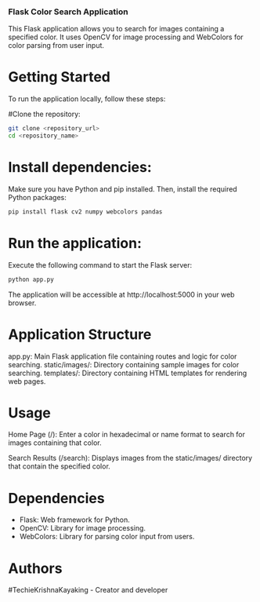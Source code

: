 ### Flask Color Search Application
This Flask application allows you to search for images containing a specified color. It uses OpenCV for image processing and WebColors for color parsing from user input.

# Getting Started
To run the application locally, follow these steps:

#Clone the repository:
  ```sh
  git clone <repository_url>
  cd <repository_name>
  ```

# Install dependencies:
  Make sure you have Python and pip installed. Then, install the required Python packages:
  ```sh
  pip install flask cv2 numpy webcolors pandas
  ```
  
# Run the application:
  Execute the following command to start the Flask server:
  ```sh
  python app.py
  ```
  
  The application will be accessible at http://localhost:5000 in your web browser.

# Application Structure
  app.py: Main Flask application file containing routes and logic for color searching.
  static/images/: Directory containing sample images for color searching.
  templates/: Directory containing HTML templates for rendering web pages.
  
  # Usage
  Home Page (/): Enter a color in hexadecimal or name format to search for images containing that color.

  Search Results (/search): Displays images from the static/images/ directory that contain the specified color.

# Dependencies
- Flask: Web framework for Python.
- OpenCV: Library for image processing.
- WebColors: Library for parsing color input from users.


# Authors
#TechieKrishnaKayaking - Creator and developer
